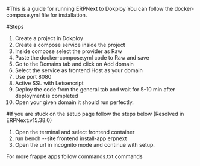 #This is a guide for running ERPNext to Dokploy
You can follow the docker-compose.yml file for installation.

#Steps
1. Create a project in Dokploy
2. Create a compose service inside the project
3. Inside compose select the provider as Raw
4. Paste the docker-compose.yml code to Raw and save
5. Go to the Domains tab and click on Add domain
6. Select the service as frontend Host as your domain
7. Use port 8080
8. Active SSL with Letsencript
9. Deploy the code from the general tab and wait for 5-10 min after deployment is completed
10. Open your given domain it should run perfectly.

#If you are stuck on the setup page follow the steps below (Resolved in ERPNext:v15.38.0)
1. Open the terminal and select frontend container
2. run bench --site frontend install-app erpnext
3. Open the url in incognito mode and continue with setup.

For more frappe apps follow commands.txt commands
